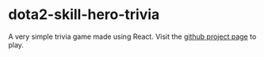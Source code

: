 # dota2-skill-hero-trivia

A very simple trivia game made using React. Visit the [github project page](https://dukemiller.github.io/dota2-skill-hero-trivia/) to play.